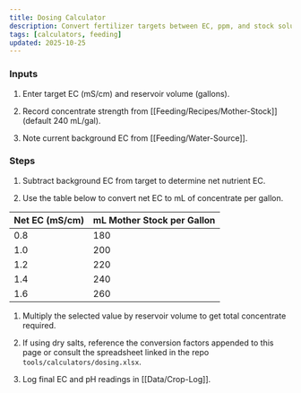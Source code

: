 ```yaml
---
title: Dosing Calculator
description: Convert fertilizer targets between EC, ppm, and stock solution volumes.
tags: [calculators, feeding]
updated: 2025-10-25
---
```


### Inputs

1. Enter target EC (mS/cm) and reservoir volume (gallons).

1. Record concentrate strength from [[Feeding/Recipes/Mother-Stock]] (default 240 mL/gal).

1. Note current background EC from [[Feeding/Water-Source]].

### Steps

1. Subtract background EC from target to determine net nutrient EC.

1. Use the table below to convert net EC to mL of concentrate per gallon.

| Net EC (mS/cm) | mL Mother Stock per Gallon |
|----------------|----------------------------|
| 0.8 | 180 |
| 1.0 | 200 |
| 1.2 | 220 |
| 1.4 | 240 |
| 1.6 | 260 |

1. Multiply the selected value by reservoir volume to get total concentrate required.

1. If using dry salts, reference the conversion factors appended to this page or consult the spreadsheet linked in the repo `tools/calculators/dosing.xlsx`.

1. Log final EC and pH readings in [[Data/Crop-Log]].
